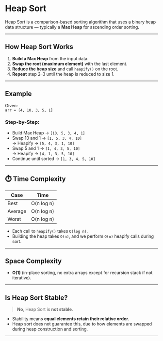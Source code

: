 # Heap Sort

Heap Sort is a comparison-based sorting algorithm that uses a binary heap data structure — typically a **Max Heap** for ascending order sorting.

---

##  How Heap Sort Works

1. **Build a Max Heap** from the input data.
2. **Swap the root (maximum element)** with the last element.
3. **Reduce the heap size** and call `heapify()` on the root.
4. **Repeat** step 2–3 until the heap is reduced to size 1.

---

##  Example

Given:  
`arr = [4, 10, 3, 5, 1]`

### Step-by-Step:
- Build Max Heap → `[10, 5, 3, 4, 1]`
- Swap 10 and 1 → `[1, 5, 3, 4, 10]`  
  → Heapify → `[5, 4, 3, 1, 10]`
- Swap 5 and 1 → `[1, 4, 3, 5, 10]`  
  → Heapify → `[4, 1, 3, 5, 10]`
- Continue until sorted → `[1, 3, 4, 5, 10]`

---

## ⏱️ Time Complexity

| Case       | Time     |
|------------|----------|
| Best       | O(n log n) |
| Average    | O(n log n) |
| Worst      | O(n log n) |

- Each call to `heapify()` takes `O(log n)`.
- Building the heap takes `O(n)`, and we perform `O(n)` heapify calls during sort.

---

##  Space Complexity

- **O(1)** (in-place sorting, no extra arrays except for recursion stack if not iterative).

---

##  Is Heap Sort Stable?

>  **No**, Heap Sort is **not stable**.

- Stability means **equal elements retain their relative order**.
- Heap sort does not guarantee this, due to how elements are swapped during heap construction and sorting.

---



